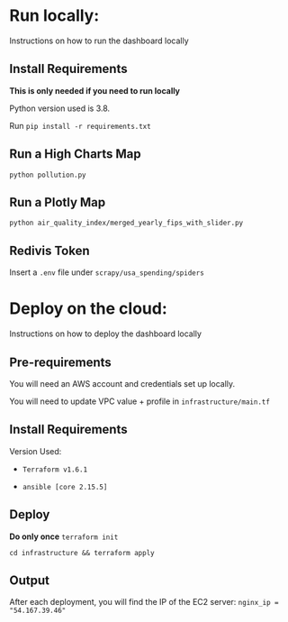# Run locally: 
Instructions on how to run the dashboard locally
## Install Requirements 
**This is only needed if you need to run locally**

Python version used is 3.8.

Run `pip install -r requirements.txt`

## Run a High Charts Map
`python pollution.py`
## Run a Plotly Map
`python air_quality_index/merged_yearly_fips_with_slider.py`
## Redivis Token
Insert a `.env` file under `scrapy/usa_spending/spiders` 

# Deploy on the cloud: 
Instructions on how to deploy the dashboard locally
## Pre-requirements
You will need an AWS account and credentials set up locally.


You will need to update VPC value + profile in `infrastructure/main.tf`
## Install Requirements
Version Used:

- `Terraform v1.6.1`

- `ansible [core 2.15.5]`

## Deploy
**Do only once** `terraform init`

`cd infrastructure && terraform apply`
## Output 
After each deployment, you will find the IP of the EC2 server: `nginx_ip = "54.167.39.46"`
 